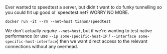 Ever wanted to speedtest a server, but didn't want to do funky tunnelling so you could hit up good ol' speedtest.net?  WORRY NO MORE.

    docker run -it --rm --net=host tianon/speedtest

We don't actually _require_ `--net=host`, but if we're wanting to test native performance (or use `--ip some-specific-host-IP` / `--interface some-specific-host-interface`) then we want direct access to the relevant connections without any overhead.
